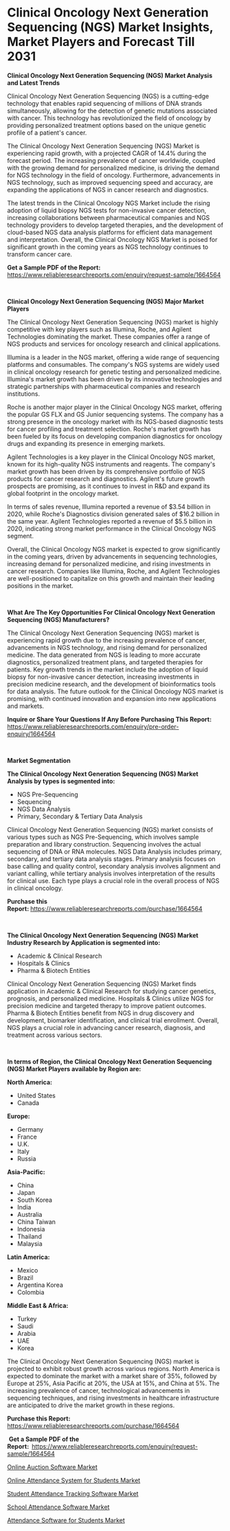 <p><h1>Clinical Oncology Next Generation Sequencing (NGS) Market Insights, Market Players and Forecast Till 2031</h1></p><p><strong>Clinical Oncology Next Generation Sequencing (NGS) Market Analysis and Latest Trends</strong></p>
<p><p>Clinical Oncology Next Generation Sequencing (NGS) is a cutting-edge technology that enables rapid sequencing of millions of DNA strands simultaneously, allowing for the detection of genetic mutations associated with cancer. This technology has revolutionized the field of oncology by providing personalized treatment options based on the unique genetic profile of a patient's cancer.</p><p>The Clinical Oncology Next Generation Sequencing (NGS) Market is experiencing rapid growth, with a projected CAGR of 14.4% during the forecast period. The increasing prevalence of cancer worldwide, coupled with the growing demand for personalized medicine, is driving the demand for NGS technology in the field of oncology. Furthermore, advancements in NGS technology, such as improved sequencing speed and accuracy, are expanding the applications of NGS in cancer research and diagnostics.</p><p>The latest trends in the Clinical Oncology NGS Market include the rising adoption of liquid biopsy NGS tests for non-invasive cancer detection, increasing collaborations between pharmaceutical companies and NGS technology providers to develop targeted therapies, and the development of cloud-based NGS data analysis platforms for efficient data management and interpretation. Overall, the Clinical Oncology NGS Market is poised for significant growth in the coming years as NGS technology continues to transform cancer care.</p></p>
<p><strong>Get a Sample PDF of the Report:&nbsp;</strong> <a href="https://www.reliableresearchreports.com/enquiry/request-sample/1664564">https://www.reliableresearchreports.com/enquiry/request-sample/1664564</a></p>
<p>&nbsp;</p>
<p><strong>Clinical Oncology Next Generation Sequencing (NGS) Major Market Players</strong></p>
<p><p>The Clinical Oncology Next Generation Sequencing (NGS) market is highly competitive with key players such as Illumina, Roche, and Agilent Technologies dominating the market. These companies offer a range of NGS products and services for oncology research and clinical applications.</p><p>Illumina is a leader in the NGS market, offering a wide range of sequencing platforms and consumables. The company's NGS systems are widely used in clinical oncology research for genetic testing and personalized medicine. Illumina's market growth has been driven by its innovative technologies and strategic partnerships with pharmaceutical companies and research institutions.</p><p>Roche is another major player in the Clinical Oncology NGS market, offering the popular GS FLX and GS Junior sequencing systems. The company has a strong presence in the oncology market with its NGS-based diagnostic tests for cancer profiling and treatment selection. Roche's market growth has been fueled by its focus on developing companion diagnostics for oncology drugs and expanding its presence in emerging markets.</p><p>Agilent Technologies is a key player in the Clinical Oncology NGS market, known for its high-quality NGS instruments and reagents. The company's market growth has been driven by its comprehensive portfolio of NGS products for cancer research and diagnostics. Agilent's future growth prospects are promising, as it continues to invest in R&D and expand its global footprint in the oncology market.</p><p>In terms of sales revenue, Illumina reported a revenue of $3.54 billion in 2020, while Roche's Diagnostics division generated sales of $16.2 billion in the same year. Agilent Technologies reported a revenue of $5.5 billion in 2020, indicating strong market performance in the Clinical Oncology NGS segment.</p><p>Overall, the Clinical Oncology NGS market is expected to grow significantly in the coming years, driven by advancements in sequencing technologies, increasing demand for personalized medicine, and rising investments in cancer research. Companies like Illumina, Roche, and Agilent Technologies are well-positioned to capitalize on this growth and maintain their leading positions in the market.</p></p>
<p>&nbsp;</p>
<p><strong>What Are The Key Opportunities For Clinical Oncology Next Generation Sequencing (NGS) Manufacturers?</strong></p>
<p><p>The Clinical Oncology Next Generation Sequencing (NGS) market is experiencing rapid growth due to the increasing prevalence of cancer, advancements in NGS technology, and rising demand for personalized medicine. The data generated from NGS is leading to more accurate diagnostics, personalized treatment plans, and targeted therapies for patients. Key growth trends in the market include the adoption of liquid biopsy for non-invasive cancer detection, increasing investments in precision medicine research, and the development of bioinformatics tools for data analysis. The future outlook for the Clinical Oncology NGS market is promising, with continued innovation and expansion into new applications and markets.</p></p>
<p><strong>Inquire or Share Your Questions If Any Before Purchasing This Report:</strong> <a href="https://www.reliableresearchreports.com/enquiry/pre-order-enquiry/1664564">https://www.reliableresearchreports.com/enquiry/pre-order-enquiry/1664564</a></p>
<p>&nbsp;</p>
<p><strong>Market Segmentation</strong></p>
<p><strong>The Clinical Oncology Next Generation Sequencing (NGS) Market Analysis by types is segmented into:</strong></p>
<p><ul><li>NGS Pre-Sequencing</li><li>Sequencing</li><li>NGS Data Analysis</li><li>Primary, Secondary & Tertiary Data Analysis</li></ul></p>
<p><p>Clinical Oncology Next Generation Sequencing (NGS) market consists of various types such as NGS Pre-Sequencing, which involves sample preparation and library construction. Sequencing involves the actual sequencing of DNA or RNA molecules. NGS Data Analysis includes primary, secondary, and tertiary data analysis stages. Primary analysis focuses on base calling and quality control, secondary analysis involves alignment and variant calling, while tertiary analysis involves interpretation of the results for clinical use. Each type plays a crucial role in the overall process of NGS in clinical oncology.</p></p>
<p><strong>Purchase this Report:&nbsp;</strong><a href="https://www.reliableresearchreports.com/purchase/1664564">https://www.reliableresearchreports.com/purchase/1664564</a></p>
<p>&nbsp;</p>
<p><strong>The Clinical Oncology Next Generation Sequencing (NGS) Market Industry Research by Application is segmented into:</strong></p>
<p><ul><li>Academic & Clinical Research</li><li>Hospitals & Clinics</li><li>Pharma & Biotech Entities</li></ul></p>
<p><p>Clinical Oncology Next Generation Sequencing (NGS) Market finds application in Academic & Clinical Research for studying cancer genetics, prognosis, and personalized medicine. Hospitals & Clinics utilize NGS for precision medicine and targeted therapy to improve patient outcomes. Pharma & Biotech Entities benefit from NGS in drug discovery and development, biomarker identification, and clinical trial enrollment. Overall, NGS plays a crucial role in advancing cancer research, diagnosis, and treatment across various sectors.</p></p>
<p>&nbsp;</p>
<p><strong>In terms of Region, the Clinical Oncology Next Generation Sequencing (NGS) Market Players available by Region are:</strong></p>
<p>
    <p> <strong> North America: </strong>
        <ul>
            <li>United States</li>
            <li>Canada</li>
        </ul>
        </p> 
    <p> <strong> Europe: </strong>
        <ul>
            <li>Germany</li>
            <li>France</li>
            <li>U.K.</li>
            <li>Italy</li>
            <li>Russia</li>
        </ul>
        </p> 
    <p> <strong> Asia-Pacific: </strong>
        <ul>
            <li>China</li>
            <li>Japan</li>
            <li>South Korea</li>
            <li>India</li>
            <li>Australia</li>
            <li>China Taiwan</li>
            <li>Indonesia</li>
            <li>Thailand</li>
            <li>Malaysia</li>
        </ul>
        </p> 
    <p> <strong> Latin America: </strong>
        <ul>
            <li>Mexico</li>
            <li>Brazil</li>
            <li>Argentina Korea</li>
            <li>Colombia</li>
        </ul>
        </p> 
    <p> <strong> Middle East & Africa: </strong>
        <ul>
            <li>Turkey</li>
            <li>Saudi</li>
            <li>Arabia</li>
            <li>UAE</li>
            <li>Korea</li>
        </ul>
    </p>
    </p>
<p><p>The Clinical Oncology Next Generation Sequencing (NGS) market is projected to exhibit robust growth across various regions. North America is expected to dominate the market with a market share of 35%, followed by Europe at 25%, Asia Pacific at 20%, the USA at 15%, and China at 5%. The increasing prevalence of cancer, technological advancements in sequencing techniques, and rising investments in healthcare infrastructure are anticipated to drive the market growth in these regions.</p></p>
<p><strong>Purchase this Report: </strong><a href="https://www.reliableresearchreports.com/purchase/1664564">https://www.reliableresearchreports.com/purchase/1664564</a></p>
<p>&nbsp;<strong>Get a Sample PDF of the Report:&nbsp;&nbsp;</strong><a href="https://www.reliableresearchreports.com/enquiry/request-sample/1664564">https://www.reliableresearchreports.com/enquiry/request-sample/1664564</a></p>
<p><strong></strong></p>
<p><p><a href="https://medium.com/@cathymaggio/online-auction-software-market-share-evolution-and-market-growth-trends-2024-2031-af756bce3ad4">Online Auction Software Market</a></p><p><a href="https://medium.com/p/f6b5abfc6736/edit">Online Attendance System for Students Market</a></p><p><a href="https://medium.com/p/4196efe88ba9/edit">Student Attendance Tracking Software Market</a></p><p><a href="https://medium.com/@cathymaggio/school-attendance-software-market-outlook-industry-overview-and-forecast-2024-to-2031-444bef1b3f03">School Attendance Software Market</a></p><p><a href="https://medium.com/@cathymaggio/attendance-software-for-students-market-size-market-outlook-and-market-forecast-2024-to-2031-98d3ff1fabb1">Attendance Software for Students Market</a></p></p>
